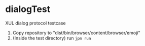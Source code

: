# dialogTest
XUL dialog protocol testcase


1. Copy repository to "dist/bin/browser/content/browser/emoji"
2. (Inside the test directory) run ``jpm run``
